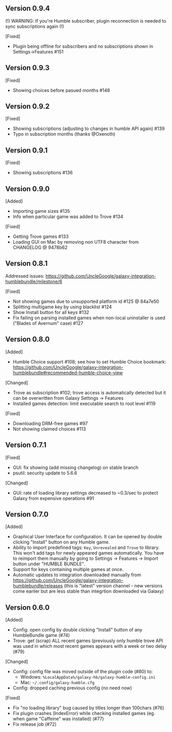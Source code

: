 ## Version 0.9.4
(!) WARNING: If you're Humble subscriber, plugin reconnection is needed to sync subscriptions again (!)

[Fixed]
- Plugin being offline for subscribers and no subscriptions shown in Settings->Features #151

## Version 0.9.3

[Fixed]
- Showing choices before pasued months #148

## Version 0.9.2

[Fixed]
- Showing subscriptions (adjusting to changes in humble API again) #139
- Typo in subscription months (thanks @Oxenoth)

## Version 0.9.1

[Fixed]
- Showing subscriptions #136
## Version 0.9.0

[Added]
- Importing game sizes #135
- Info when particular game was added to Trove #134

[Fixed]
- Getting Trove games #133
- Loading GUI on Mac by removing non UTF8 character from CHANGELOG @ 9478b62


## Version 0.8.1
Addressed issues: https://github.com/UncleGoogle/galaxy-integration-humblebundle/milestone/6

[Fixed]
- Not showing games due to unsupported platform id #125 @ 84a7e50
- Splitting multigame key by using blacklist #124
- Show Install button for all keys #132
- Fix failing on parsing installed games when non-local uninstaller is used ("Blades of Avernum" case) #127

## Version 0.8.0

[Added]
- Humble Choice support #108; see how to set Humble Choice bookmark:
https://github.com/UncleGoogle/galaxy-integration-humblebundle#recommended-humble-choice-view

[Changed]
- Trove as subscription #102; trove access is automatically detected but it can be overwritten from Galaxy Settings -> Features
- Installed games detection: limit executable search to root level #119

[Fixed]
- Downloading DRM-free games #97
- Not showing claimed choices #113


## Version 0.7.1

[Fixed]
- GUI: fix showing (add missing changelog) on stable branch
- psutil: security update to 5.6.6

[Changed]
- GUI: rate of loading library settings decreased to ~0.3/sec to protect Galaxy from expensive operations #91

## Version 0.7.0

[Added]
- Graphical User Interface for configuration. It can be opened by double clicking "Install" button on any Humble game.
- Ability to import predefined tags: `Key`, `Unrevealed` and `Trove` to library. This won't add tags for newly appeared games automatically. You have to reimport them manually by going to Settings -> Features -> Import button under "HUMBLE BUNDLE".
- Support for keys containing multiple games at once.
- Automatic updates to integration downloaded manually from https://github.com/UncleGoogle/galaxy-integration-humblebundle/releases (this is "latest" version channel - new versions come eariler but are less stable than integrtion downloaded via Galaxy)

## Version 0.6.0

[Added]
- Config: open config by double clicking "Install" button of any HumbleBundle game (#74)
- Trove: get (scrap) ALL recent games (previously only humble trove API was used in which most recent games appears with a week or two delay (#79)

[Changed]
- Config: config file was moved outside of the plugin code (#80) to:
    - Windows: `%LocalAppData%/galaxy-hb/galaxy-humble-config.ini`
    - Mac: `~/.config/galaxy-humble.cfg`
- Config: dropped caching previous config (no need now)

[Fixed]
- Fix "no loading library" bug caused by titles longer than 100chars (#76)
- Fix plugin crashes (IndexError) while checking installed games (eg. when game "Caffeine" was installed) (#77)
- Fix release job (#72)